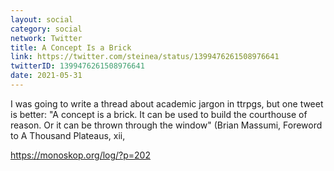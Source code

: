 ```yaml
---
layout: social
category: social
network: Twitter
title: A Concept Is a Brick
link: https://twitter.com/steinea/status/1399476261508976641
twitterID: 1399476261508976641
date: 2021-05-31
---
```


I was going to write a thread about academic jargon in ttrpgs, but one tweet is better: "A concept is a brick. It can be used to build the courthouse of reason. Or it can be thrown through the window" (Brian Massumi, Foreword to A Thousand Plateaus, xii,

<https://monoskop.org/log/?p=202>
